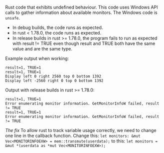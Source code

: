 Rust code that exhibits undefined behaviour. This code uses Windows API calls to gather information
about available monitors. The Windows code is `unsafe`.
- In debug builds, the code runs as expected.
- In rust < 1.78.0, the code runs as expected.
- In release builds in rust >= 1.78.0, the program fails to run as expected with result != TRUE
  even though result and TRUE both have the same value and are the same type.

Example output when working:
```
result=1, TRUE=1
result=1, TRUE=1
Display left 0 right 2560 top 0 bottom 1392
Display left -2560 right 0 top 0 bottom 1392
```

Output with release builds in rust >= 1.78.0:
```
result=1, TRUE=1
Error enumerating monitor information. GetMonitorInfoW failed, result != TRUE
result=1, TRUE=1
Error enumerating monitor information. GetMonitorInfoW failed, result != TRUE
```

*The fix*
To allow rust to track variable usage correctly, we need to change one line in the callback function.
Change this:
`let monitors: &mut Vec<MONITORINFOEXW> = mem::transmute(userdata);`
to this:
`let monitors = &mut *(userdata as *mut Vec<MONITORINFOEXW>);`
